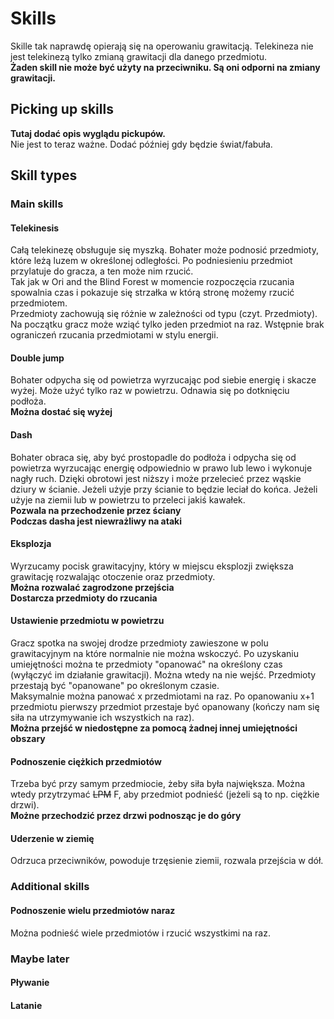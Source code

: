 # Skills

Skille tak naprawdę opierają się na operowaniu grawitacją. Telekineza nie jest telekinezą tylko zmianą grawitacji dla danego przedmiotu.\
**Żaden skill nie może być użyty na przeciwniku. Są oni odporni na zmiany grawitacji.**

## Picking up skills

**Tutaj dodać opis wyglądu pickupów.**\
Nie jest to teraz ważne. Dodać później gdy będzie świat/fabuła.

## Skill types

### Main skills

#### Telekinesis

Całą telekinezę obsługuje się myszką. Bohater może podnosić przedmioty, które leżą luzem w określonej odległości. Po podniesieniu przedmiot przylatuje do gracza, a ten może nim rzucić.\
Tak jak w Ori and the Blind Forest w momencie rozpoczęcia rzucania spowalnia czas i pokazuje się strzałka w którą stronę możemy rzucić przedmiotem.\
Przedmioty zachowują się różnie w zależności od typu (czyt. Przedmioty). Na początku gracz może wziąć tylko jeden przedmiot na raz. Wstępnie brak ograniczeń rzucania przedmiotami w stylu energii.

#### Double jump

Bohater odpycha się od powietrza wyrzucając pod siebie energię i skacze wyżej. Może użyć tylko raz w powietrzu. Odnawia się po dotknięciu podłoża.\
**Można dostać się wyżej**

#### Dash

Bohater obraca się, aby być prostopadle do podłoża i odpycha się od powietrza wyrzucając energię odpowiednio w prawo lub lewo i wykonuje nagły ruch. Dzięki obrotowi jest niższy i może przelecieć przez wąskie dziury w ścianie. Jeżeli użyje przy ścianie to będzie leciał do końca. Jeżeli użyje na ziemii lub w powietrzu to przeleci jakiś kawałek.\
**Pozwala na przechodzenie przez ściany**\
**Podczas dasha jest niewrażliwy na ataki**

#### Eksplozja

Wyrzucamy pocisk grawitacyjny, który w miejscu eksplozji zwiększa grawitację rozwalając otoczenie oraz przedmioty.\
**Można rozwalać zagrodzone przejścia**\
**Dostarcza przedmioty do rzucania**

#### Ustawienie przedmiotu w powietrzu

Gracz spotka na swojej drodze przedmioty zawieszone w polu grawitacyjnym na które normalnie nie można wskoczyć. Po uzyskaniu umiejętności można te przedmioty "opanować" na określony czas (wyłączyć im działanie grawitacji). Można wtedy na nie wejść. Przedmioty przestają być "opanowane" po określonym czasie.\
Maksymalnie można panować x przedmiotami na raz. Po opanowaniu x+1 przedmiotu pierwszy przedmiot przestaje być opanowany (kończy nam się siła na utrzymywanie ich wszystkich na raz).\
**Można przejść w niedostępne za pomocą żadnej innej umiejętności obszary**

#### Podnoszenie ciężkich przedmiotów

Trzeba być przy samym przedmiocie, żeby siła była największa. Można wtedy przytrzymać ~~LPM~~ F, aby przedmiot podnieść (jeżeli są to np. ciężkie drzwi).\
**Możne przechodzić przez drzwi podnosząc je do góry**

#### Uderzenie w ziemię

Odrzuca przeciwników, powoduje trzęsienie ziemii, rozwala przejścia w dół.

### Additional skills

#### Podnoszenie wielu przedmiotów naraz

Można podnieść wiele przedmiotów i rzucić wszystkimi na raz.

### Maybe later

#### Pływanie

#### Latanie
